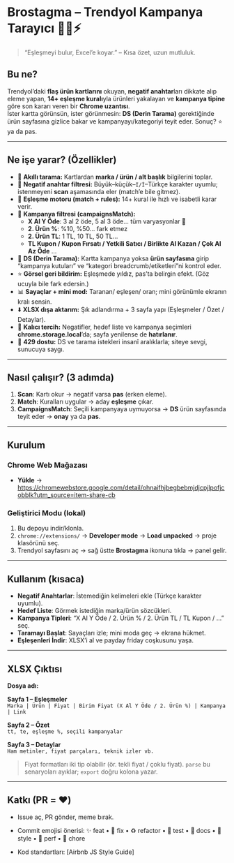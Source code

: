 # Brostagma – Trendyol Kampanya Tarayıcı 🕵️‍♂️⚡

> “Eşleşmeyi bulur, Excel’e koyar.” – Kısa özet, uzun mutluluk.

## Bu ne?
Trendyol’daki **flaş ürün kartlarını** okuyan, **negatif anahtar**ları dikkate alıp eleme yapan, **14+ eşleşme kuralı**yla ürünleri yakalayan ve **kampanya tipine** göre son kararı veren bir **Chrome uzantısı**.  
İster kartta görünsün, ister görünmesin: **DS (Derin Tarama)** gerektiğinde ürün sayfasına gizlice bakar ve kampanyayı/kategoriyi teyit eder. Sonuç? ⭐ ya da pas.

---

## Ne işe yarar? (Özellikler)
- 🔎 **Akıllı tarama:** Kartlardan **marka / ürün / alt başlık** bilgilerini toplar.
- 🚫 **Negatif anahtar filtresi:** Büyük–küçük–`I/İ`–Türkçe karakter uyumlu; istenmeyeni **scan** aşamasında eler (match’e bile gitmez).
- 🧠 **Eşleşme motoru (match + rules):** 14+ kural ile hızlı ve isabetli karar verir.
- 🎯 **Kampanya filtresi (campaignsMatch):**  
  - **X Al Y Öde**: 3 al 2 öde, 5 al 3 öde… tüm varyasyonlar 🤝  
  - **2. Ürün %**: %10, %50… fark etmez  
  - **2. Ürün TL**: 1 TL, 10 TL, 50 TL…  
  - **TL Kupon / Kupon Fırsatı / Yetkili Satıcı / Birlikte Al Kazan / Çok Al Az Öde** …
- 🧭 **DS (Derin Tarama):** Kartta kampanya yoksa **ürün sayfasına** girip “kampanya kutuları” ve “kategori breadcrumb/etiketleri”ni kontrol eder.
- ⭐ **Görsel geri bildirim:** Eşleşmede yıldız, pas’ta belirgin efekt. (Göz ucuyla bile fark edersin.)
- 📊 **Sayaçlar + mini mod:** Taranan/ eşleşen/ oran; mini görünümle ekranın kralı sensin.
- ⬇️ **XLSX dışa aktarım:** Şık adlandırma + 3 sayfa yapı (Eşleşmeler / Özet / Detaylar).
- 💾 **Kalıcı tercih:** Negatifler, hedef liste ve kampanya seçimleri **chrome.storage.local**’da; sayfa yenilense de **hatırlanır**.
- 🤝 **429 dostu:** DS ve tarama istekleri insanî aralıklarla; siteye sevgi, sunucuya saygı.  

---

## Nasıl çalışır? (3 adımda)
1) **Scan**: Kartı okur → negatif varsa **pas** (erken eleme).  
2) **Match**: Kuralları uygular → aday **eşleşme** çıkar.  
3) **CampaignsMatch**: Seçili kampanyaya uymuyorsa → **DS** ürün sayfasında teyit eder → **onay** ya da **pas**.

---

## Kurulum
### Chrome Web Mağazası
- **Yükle** → https://chromewebstore.google.com/detail/ohnaifhjbegbebmjdjcpjlpofjcobblk?utm_source=item-share-cb

### Geliştirici Modu (lokal)
1. Bu depoyu indir/klonla.  
2. `chrome://extensions/` → **Developer mode** → **Load unpacked** → proje klasörünü seç.  
3. Trendyol sayfasını aç → sağ üstte **Brostagma** ikonuna tıkla → panel gelir.

---

## Kullanım (kısaca)
- **Negatif Anahtarlar**: İstemediğin kelimeleri ekle (Türkçe karakter uyumlu).  
- **Hedef Liste**: Görmek istediğin marka/ürün sözcükleri.  
- **Kampanya Tipleri**: “X Al Y Öde / 2. Ürün % / 2. Ürün TL / TL Kupon / …” seç.  
- **Taramayı Başlat**: Sayaçları izle; mini moda geç → ekrana hükmet.  
- **Eşleşenleri İndir**: XLSX’i al ve payday friday coşkusunu yaşa.  

---

## XLSX Çıktısı
**Dosya adı:**

**Sayfa 1 – Eşleşmeler**  
`Marka | Ürün | Fiyat | Birim Fiyat (X Al Y Öde / 2. Ürün %) | Kampanya | Link`

**Sayfa 2 – Özet**  
`tt, te, eşleşme %, seçili kampanyalar`

**Sayfa 3 – Detaylar**  
`Ham metinler, fiyat parçaları, teknik izler vb.`

> Fiyat formatları iki tip olabilir (ör. tekli fiyat / çoklu fiyat). `parse` bu senaryoları ayıklar; `export` doğru kolona yazar.

---

## Katkı (PR = ❤️)
- Issue aç, PR gönder, meme bırak.  
- Commit emojisi önerisi: ✨ feat • 🐛 fix • ♻️ refactor • 🧪 test • 📝 docs • 🎨 style • 🚀 perf • 🔧 chore

- Kod standartları: [Airbnb JS Style Guide]